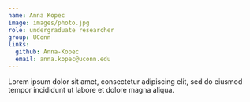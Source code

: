 ```yaml
---
name: Anna Kopec
image: images/photo.jpg
role: undergraduate researcher
group: UConn 
links:
  github: Anna-Kopec
  email: anna.kopec@uconn.edu
---
```


Lorem ipsum dolor sit amet, consectetur adipiscing elit, sed do eiusmod tempor incididunt ut labore et dolore magna aliqua.
